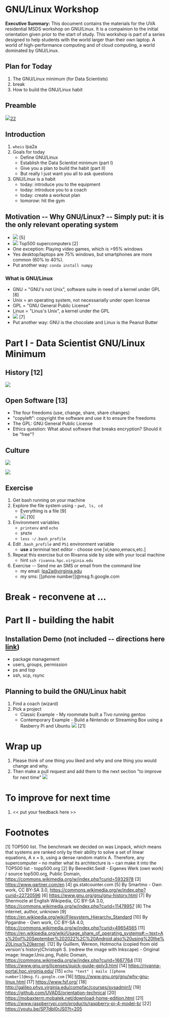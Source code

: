 # GNU/Linux Workshop
**Executive Summary:** This document contains the materials for the UVA residential MSDS workshop on GNU/Linux. It is a compainion to the initial orientation given prior to the start of study. This workshop is part of a series designed to help students with the world larger than their own laptop. A world of high-performance computing and of cloud computing, a world dominated by GNU/Linux.

## Plan for Today
1. The GNU/Linux minimum (for Data Scientists)
2. break
3. How to build the GNU/Linux habit

## Preamble
![](baby-george.png)[22](https://youtu.be/SP7dbl0rJS0?t=205)

## Introduction
1. `whois` lpa2a
2. Goals for today
    * Define GNU/Linux
    * Establish the Data Scientist minimum (part I)
    * Give you a plan to build the habit (part II)
    * But really I just want you all to ask questions
3. GNU/Linux is a habit
    * today: introduce you to the equipment
    * today: introduce you to a coach
    * today: create a workout plan
    * tomorow: hit the gym


## Motivation -- Why GNU/Linux? -- Simply put: it is the only relevant operating system
  * ![](World_Wide_Smartphone_Sales.png) [5]
  * ![](Operating_systems_used_on_top_500_supercomputers.svg) Top500 supercomputers [2]
  * One exception: Playing video games, which is >95% windows
  * Yes desktop/laptops are 75% windows, but smartphones are more common (60% to 40%).
  * Put another way: `conda install numpy`

### What is GNU/Linux

  * GNU = "GNU's not Unix", software suite in need of a kernel under GPL [6]
  * Unix = an operating system, not necessarially under open license
  * GPL = "GNU General Public License"
  * Linux = "Linus's Unix", a kernel under the GPL
  * ![](Linux_0_12.jpg) [7]
  * Put another way: GNU is the chocolate and Linux is the Peanut Butter

# Part I - Data Scientist GNU/Linux Minimum

## History [12]
![](Unix_timeline.en.svg) 
## Open Software [13]
* The four freedoms (use, change, share, share changes)
* "copyleft": copyright the software and use it to ensure the freedoms
* The GPL: GNU General Public License
* Ethics question: What about software that breaks encryption? Should it be "free"?

## Culture
![](linux-culture1.jpg)

![](linux-culture2.jpg)

## Exercise
1. Get bash running on your machine
2. Explore the file system using - `pwd, ls, cd`
    * Everything is a file [9]
    * ![](Standard-unix-filesystem-hierarchy.svg) [10]
3. Environment variables
    * `printenv` and `echo`
    * `$PATH`
    * `less ~/.bash_profile`
4. Edit `.bash_profile` and `PS1` environment variable
    * **use** a terminal text editor - choose one [vi,nano,emacs,etc.]
5. Repeat this exercise but on Rivanna side by side with your local machine
    * hint `ssh rivanna.hpc.virginia.edu`
5. Exercise -- Send me an SMS or email from the command line
    * my email: lpa2a@virginia.edu
    * my sms: [[phone number]]@msg.fi.google.com

# Break - reconvene at ...

# Part II - building the habit

## Installation Demo (not included -- directions here [link](https://ubuntu.com/tutorials/install-ubuntu-desktop#1-overview))
* package management
* users, groups, permission
* ps and top
* ssh, scp, rsync

## Planning to build the GNU/Linux habit
1. Find a coach (wizard)
2. Pick a project
    * Classic Example - My roommate built a Tivo running gentoo
    * Contemporary Example - Build a Nintendo or Streaming Box using a Rasberry Pi and Ubuntu ![](rasp.png) [21]

# Wrap up
1. Please think of one thing you liked and why and one thing you would change and why.
2. Then make a pull request and add them to the next section "to improve for next time"
![](swanson-please.png)

# To improve for next time
1. << put your feedback here >>

# Footnotes
[1]  TOP500 list. The benchmark we decided on was Linpack, which means that systems are ranked only by their ability to solve a set of linear equations, A x = b, using a dense random matrix A. Therefore, any supercomputer – no matter what its architecture is – can make it into the TOP500 list - topp500.org
[2] By Benedikt.Seidl - Eigenes Werk (own work) / source top500.org, Public Domain, https://commons.wikimedia.org/w/index.php?curid=5932978
[3] https://www.gartner.com/en
[4] gs.statcounter.com
[5] By Smartmo - Own work, CC BY-SA 3.0, https://commons.wikimedia.org/w/index.php?curid=22720596
[6] https://www.gnu.org/gnu/gnu-history.html
[7] By Shermozle at English Wikipedia, CC BY-SA 3.0, https://commons.wikimedia.org/w/index.php?curid=11478957
[8] The internet, author, unknown
[9] https://en.wikipedia.org/wiki/Filesystem_Hierarchy_Standard
[10] By Ppgardne - Own work, CC BY-SA 4.0, https://commons.wikimedia.org/w/index.php?curid=49654565
[11] https://en.wikipedia.org/wiki/Usage_share_of_operating_systems#:~:text=As%20of%20September%202022%2C%20Android,also%20using%20the%20Linux%20kernel.
[12] By Guillem, Wereon, Hotmocha (copied from old version&#039;s history)Christoph S. (redrew the image with Inkscape) - Original image: Image:Unix.png, Public Domain, https://commons.wikimedia.org/w/index.php?curid=1667764
[13] https://www.gnu.org/licenses/quick-guide-gplv3.html
[14] https://rivanna-portal.hpc.virginia.edu/
[15] `echo "text" | mailx [[phone number]]@msg.fi.google.com`
[16] https://www.gnu.org/gnu/why-gnu-linux.html 
[17] https://www.fsf.org/ 
[18] http://galileo.phys.virginia.edu/compfac/courses/sysadmin1/ 
[19] https://github.com/UVADS/orientation-technical 
[20] https://mobaxterm.mobatek.net/download-home-edition.html
[21] https://www.raspberrypi.com/products/raspberry-pi-4-model-b/
[22] https://youtu.be/SP7dbl0rJS0?t=205

